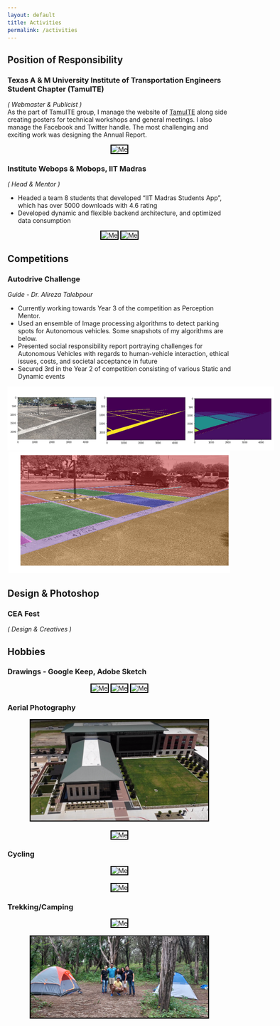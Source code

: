 ```yaml
---
layout: default
title: Activities
permalink: /activities
---
```

<style>
.act_image {
  max-width:400px;
  max-height:350px;
  border: 2px solid black
}
</style>
## Position of Responsibility
### Texas A & M University Institute of Transportation Engineers Student Chapter (TamuITE)

*( Webmaster & Publicist )* <br>
As the part of TamuITE group, I manage the website of [TamuITE](http://texite.org/tamu/) along side creating posters for technical workshops and general meetings. I also manage the Facebook and Twitter handle. The most challenging and exciting work was designing the Annual Report.

<!-- <object data="/assets/annual_report_final.pdf" type="application/pdf" width="700px" height="700px">
    <embed src="/assets/annual_report_final.pdf">
        <p>TamuITE Annual report 2019 - <a href="/assets/annual_report_final.pdf">Download PDF</a>.</p>
    </embed>
</object> -->
<center>
<img class="act_image" src="/assets/general_meeting.jpg" alt="Me">
</center>


### Institute Webops & Mobops, IIT Madras

*( Head & Mentor )* <br>
-	Headed a team 8 students that developed “IIT Madras Students App”, which has over 5000 downloads with 4.6 rating
-	Developed dynamic and flexible backend architecture, and optimized data consumption

<center>
<img class="act_image" src="/assets/students_app_0.png" alt="Me">
<img class="act_image" src="/assets/students_app_1.png" alt="Me">
</center>



## Competitions
### Autodrive Challenge
*Guide - Dr. Alireza Talebpour*
- Currently working towards Year 3 of the competition as Perception Mentor.
- Used an ensemble of Image processing algorithms to detect parking spots for Autonomous vehicles. Some snapshots of my algorithms are below.
- Presented social responsibility report portraying challenges for Autonomous Vehicles with regards to human-vehicle interaction, ethical issues, costs, and societal acceptance in future
- Secured 3rd in the Year 2 of competition consisting of various Static and Dynamic events  

<center>
<img style="max-width:600px;max-height:400px;" class="home" src="/assets/ref_park_image_1.jpg" alt="Me">

<img style="max-width:500px;max-height:400px;" class="home" src="/assets/result_marked_1.jpg" alt="Me">
</center>

<!-- ### UC Berkeley Smart Village Challenge

### Aggies Invent -->

## Design & Photoshop
### CEA Fest
*( Design & Creatives )* <br>


## Hobbies
### Drawings - Google Keep, Adobe Sketch
<center>
<img class="act_image" src="/assets/paint1.jpg" alt="Me">
<img class="act_image" src="/assets/paint2.jpg" alt="Me">
<img class="act_image" src="/assets/paint3.jpg" alt="Me">
</center>

### Aerial Photography

<center>
<img class="act_image" src="/assets/drone_1.png" alt="Me">
<br><br>
<img class="act_image" src="/assets/drone_2.jpg" alt="Me">
</center>


### Cycling

<center>
<img class="act_image" src="/assets/cycle1.jpg" alt="Me">
<br><br>
<img class="act_image" src="/assets/cycle2.jpg" alt="Me">
</center>

### Trekking/Camping

<center>
<img class="act_image" src="/assets/trek_1.jpg" alt="Me">
<br><br>
<img class="act_image" src="/assets/camp_1.jpg" alt="Me">
</center>
